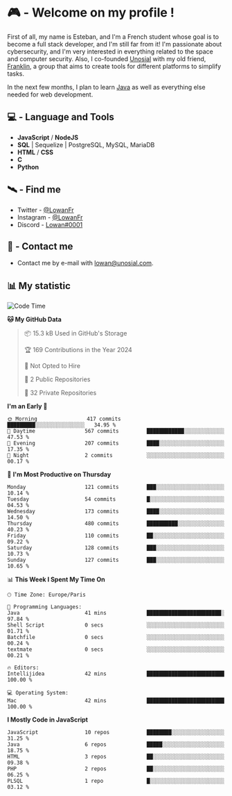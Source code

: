 # 🎮 - Welcome on my profile !
First of all, my name is Esteban, and I'm a French student whose goal is to become a full stack developer, and I'm still far from it!
I'm passionate about cybersecurity, and I'm very interested in everything related to the space and computer security.
Also, I co-founded [Unosial](https://github.com/Unosial) with my old friend, [Franklin](https://github.com/AbaFranklin/), a group that aims to create tools for different platforms to simplify tasks. 

In the next few months, I plan to learn [Java](https://www.java.com/) as well as everything else needed for web development.




## 💻 - Language and Tools
- **JavaScript** / **NodeJS**
- **SQL** | Sequelize | PostgreSQL, MySQL, MariaDB
- **HTML** / **CSS**
- **C**
- **Python**

## 🛰️ - Find me

 - Twitter - [@LowanFr](https://twitter.com/LowanFr/)
 - Instagram - [@LowanFr](https://instagram.com/LowanFr)
 - Discord -  [Lowan#0001](https://unosial.bio/Lowan)
 
## 📡 - Contact me
 - Contact me by e-mail with [lowan@unosial.com](mailto:lowan@unosial.com).

## 📊 My statistic
<!--START_SECTION:waka-->
![Code Time](http://img.shields.io/badge/Code%20Time-886%20hrs%2039%20mins-blue)

**🐱 My GitHub Data** 

> 📦 15.3 kB Used in GitHub's Storage 
 > 
> 🏆 169 Contributions in the Year 2024
 > 
> 🚫 Not Opted to Hire
 > 
> 📜 2 Public Repositories 
 > 
> 🔑 32 Private Repositories 
 > 
**I'm an Early 🐤** 

```text
🌞 Morning                417 commits         █████████░░░░░░░░░░░░░░░░   34.95 % 
🌆 Daytime                567 commits         ████████████░░░░░░░░░░░░░   47.53 % 
🌃 Evening                207 commits         ████░░░░░░░░░░░░░░░░░░░░░   17.35 % 
🌙 Night                  2 commits           ░░░░░░░░░░░░░░░░░░░░░░░░░   00.17 % 
```
📅 **I'm Most Productive on Thursday** 

```text
Monday                   121 commits         ███░░░░░░░░░░░░░░░░░░░░░░   10.14 % 
Tuesday                  54 commits          █░░░░░░░░░░░░░░░░░░░░░░░░   04.53 % 
Wednesday                173 commits         ████░░░░░░░░░░░░░░░░░░░░░   14.50 % 
Thursday                 480 commits         ██████████░░░░░░░░░░░░░░░   40.23 % 
Friday                   110 commits         ██░░░░░░░░░░░░░░░░░░░░░░░   09.22 % 
Saturday                 128 commits         ███░░░░░░░░░░░░░░░░░░░░░░   10.73 % 
Sunday                   127 commits         ███░░░░░░░░░░░░░░░░░░░░░░   10.65 % 
```


📊 **This Week I Spent My Time On** 

```text
🕑︎ Time Zone: Europe/Paris

💬 Programming Languages: 
Java                     41 mins             ████████████████████████░   97.84 % 
Shell Script             0 secs              ░░░░░░░░░░░░░░░░░░░░░░░░░   01.71 % 
Batchfile                0 secs              ░░░░░░░░░░░░░░░░░░░░░░░░░   00.24 % 
textmate                 0 secs              ░░░░░░░░░░░░░░░░░░░░░░░░░   00.21 % 

🔥 Editors: 
Intellijidea             42 mins             █████████████████████████   100.00 % 

💻 Operating System: 
Mac                      42 mins             █████████████████████████   100.00 % 
```

**I Mostly Code in JavaScript** 

```text
JavaScript               10 repos            ████████░░░░░░░░░░░░░░░░░   31.25 % 
Java                     6 repos             █████░░░░░░░░░░░░░░░░░░░░   18.75 % 
HTML                     3 repos             ██░░░░░░░░░░░░░░░░░░░░░░░   09.38 % 
PHP                      2 repos             ██░░░░░░░░░░░░░░░░░░░░░░░   06.25 % 
PLSQL                    1 repo              █░░░░░░░░░░░░░░░░░░░░░░░░   03.12 % 
```




<!--END_SECTION:waka-->
